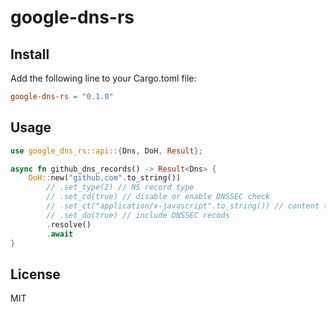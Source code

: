 # google-dns-rs

## Install

Add the following line to your Cargo.toml file:

```toml
google-dns-rs = "0.1.0"
```

## Usage

```rust
use google_dns_rs::api::{Dns, DoH, Result};

async fn github_dns_records() -> Result<Dns> {
    DoH::new("github.com".to_string())
        // .set_type(2) // NS record type
        // .set_cd(true) // disable or enable DNSSEC check
        // .set_ct("application/x-javascript".to_string()) // content type
        // .set_do(true) // include DNSSEC recods
        .resolve()
        .await
}
```

## License

MIT
